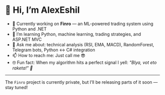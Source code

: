 # 👋 Hi, I’m AlexEshil

- 🔭 Currently working on **Finro** — an ML-powered trading system using Python and .NET
- 🌱 I’m learning Python, machine learning, trading strategies, and ASP.NET MVC
- 💬 Ask me about: technical analysis (RSI, EMA, MACD), RandomForest, Telegram bots, Python ↔ C# integration
- 📫 How to reach me: Just call me 😎
- 🤓 Fun fact: When my algorithm hits a perfect signal I yell: *"Blya, vot eto raketa!" 🚀*

---

The `Finro` project is currently private, but I’ll be releasing parts of it soon — stay tuned!


<!---
AlexEshil/AlexEshil is a ✨ special ✨ repository because its `README.md` (this file) appears on your GitHub profile.
You can click the Preview link to take a look at your changes.
--->
